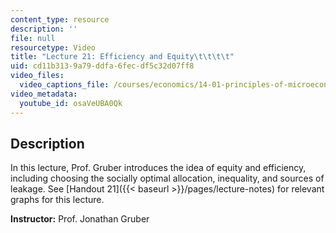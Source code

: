```yaml
---
content_type: resource
description: ''
file: null
resourcetype: Video
title: "Lecture 21: Efficiency and Equity\t\t\t\t"
uid: cd11b313-9a79-ddfa-6fec-df5c32d07ff8
video_files:
  video_captions_file: /courses/economics/14-01-principles-of-microeconomics-fall-2018/lecture-videos/lec-21-efficiency-equity/osaVeUBA0Qk.vtt
video_metadata:
  youtube_id: osaVeUBA0Qk
---
```


Description
-----------

In this lecture, Prof. Gruber introduces the idea of equity and efficiency, including choosing the socially optimal allocation, inequality, and sources of leakage. See [Handout 21]({{< baseurl >}}/pages/lecture-notes) for relevant graphs for this lecture. 

**Instructor:** Prof. Jonathan Gruber
